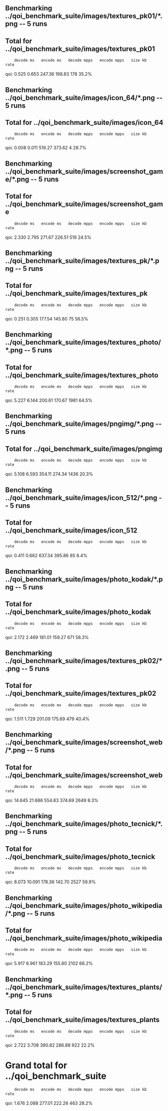 ## Benchmarking ../qoi_benchmark_suite/images/textures_pk01/*.png -- 5 runs

## Total for ../qoi_benchmark_suite/images/textures_pk01
        decode ms   encode ms   decode mpps   encode mpps   size kb    rate
qoi:        0.525       0.653        247.36        198.83       178   35.2%

## Benchmarking ../qoi_benchmark_suite/images/icon_64/*.png -- 5 runs

## Total for ../qoi_benchmark_suite/images/icon_64
        decode ms   encode ms   decode mpps   encode mpps   size kb    rate
qoi:        0.008       0.011        519.27        373.62         4   28.7%

## Benchmarking ../qoi_benchmark_suite/images/screenshot_game/*.png -- 5 runs

## Total for ../qoi_benchmark_suite/images/screenshot_game
        decode ms   encode ms   decode mpps   encode mpps   size kb    rate
qoi:        2.330       2.795        271.67        226.51       519   24.5%

## Benchmarking ../qoi_benchmark_suite/images/textures_pk/*.png -- 5 runs

## Total for ../qoi_benchmark_suite/images/textures_pk
        decode ms   encode ms   decode mpps   encode mpps   size kb    rate
qoi:        0.251       0.305        177.54        145.80        75   56.5%

## Benchmarking ../qoi_benchmark_suite/images/textures_photo/*.png -- 5 runs

## Total for ../qoi_benchmark_suite/images/textures_photo
        decode ms   encode ms   decode mpps   encode mpps   size kb    rate
qoi:        5.227       6.144        200.61        170.67      1981   64.5%

## Benchmarking ../qoi_benchmark_suite/images/pngimg/*.png -- 5 runs

## Total for ../qoi_benchmark_suite/images/pngimg
        decode ms   encode ms   decode mpps   encode mpps   size kb    rate
qoi:        5.108       6.593        354.11        274.34      1436   20.3%

## Benchmarking ../qoi_benchmark_suite/images/icon_512/*.png -- 5 runs

## Total for ../qoi_benchmark_suite/images/icon_512
        decode ms   encode ms   decode mpps   encode mpps   size kb    rate
qoi:        0.411       0.662        637.34        395.86        85    8.4%

## Benchmarking ../qoi_benchmark_suite/images/photo_kodak/*.png -- 5 runs

## Total for ../qoi_benchmark_suite/images/photo_kodak
        decode ms   encode ms   decode mpps   encode mpps   size kb    rate
qoi:        2.172       2.469        181.01        159.27       671   58.3%

## Benchmarking ../qoi_benchmark_suite/images/textures_pk02/*.png -- 5 runs

## Total for ../qoi_benchmark_suite/images/textures_pk02
        decode ms   encode ms   decode mpps   encode mpps   size kb    rate
qoi:        1.511       1.729        201.09        175.69       479   40.4%

## Benchmarking ../qoi_benchmark_suite/images/screenshot_web/*.png -- 5 runs

## Total for ../qoi_benchmark_suite/images/screenshot_web
        decode ms   encode ms   decode mpps   encode mpps   size kb    rate
qoi:       14.645      21.686        554.83        374.69      2649    8.3%

## Benchmarking ../qoi_benchmark_suite/images/photo_tecnick/*.png -- 5 runs

## Total for ../qoi_benchmark_suite/images/photo_tecnick
        decode ms   encode ms   decode mpps   encode mpps   size kb    rate
qoi:        8.073      10.091        178.36        142.70      2527   59.9%

## Benchmarking ../qoi_benchmark_suite/images/photo_wikipedia/*.png -- 5 runs

## Total for ../qoi_benchmark_suite/images/photo_wikipedia
        decode ms   encode ms   decode mpps   encode mpps   size kb    rate
qoi:        5.917       6.961        183.29        155.80      2102   66.2%

## Benchmarking ../qoi_benchmark_suite/images/textures_plants/*.png -- 5 runs

## Total for ../qoi_benchmark_suite/images/textures_plants
        decode ms   encode ms   decode mpps   encode mpps   size kb    rate
qoi:        2.722       3.708        390.82        286.88       922   22.2%

# Grand total for ../qoi_benchmark_suite
        decode ms   encode ms   decode mpps   encode mpps   size kb    rate
qoi:        1.676       2.088        277.01        222.26       463   28.2%